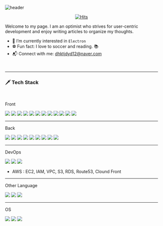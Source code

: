 ![header](https://capsule-render.vercel.app/api?type=waving&height=190&color=gradient&text=Hello%20World%20👋&fontSize=45&fontAlignY=41&fontAlign=50&textBg=false&section=header&reversal=false&animation=fadeIn&rotate=0&strokeWidth=0&descAlignY=57)

<div align=center>

[![Hits](https://hits.seeyoufarm.com/api/count/incr/badge.svg?url=https%3A%2F%2Fgithub.com%2Fberenickt&count_bg=%23000000&title_bg=%23000000&icon=github.svg&icon_color=%23FFFFFF&title=hits&edge_flat=false)](https://hits.seeyoufarm.com)

</div>

Welcome to my page.
I am an optimist who strives for user-centric development
and enjoy writing articles to organize my thoughts.

- 🌱 I’m currently interested in `Electron`
- ⚽ Fun fact: I love to soccer and reading. 📚
- 📬 Connect with me: dhktjdyd12@naver.com

<br />

---

### 🗡️ Tech Stack

<br />

Front

<img src="https://img.shields.io/badge/HTML5-E34F26?style=flat-square&logo=html5&logoColor=white"/> </t>
<img src="https://img.shields.io/badge/CSS3-1572B6?style=flat-square&logo=css3&logoColor=white"/>
<img src="https://img.shields.io/badge/JavaScript-F7DF1E?style=flat-square&logo=javascript&logoColor=black"/>
<img src="https://img.shields.io/badge/TypeScript-007ACC?style=flat-square&logo=typescript&logoColor=white"/>
<img src="https://img.shields.io/badge/EsLint-3A33D1?style=flat-square&logo=eslint&logoColor=white"/>
<img src="https://img.shields.io/badge/Prettier-1A2C34?style=flat-square&logo=prettier&logoColor=F7BA3E"/>
<img src="https://img.shields.io/badge/React-20232A?style=flat-square&logo=react&logoColor=61DAFB"/>
<img src="https://img.shields.io/badge/Next.js-000000?style=flat-square&logo=Next.js&logoColor=white"/>
<img src="https://img.shields.io/badge/GraphQL-E10098?style=flat-square&logo=GraphQL&logoColor=white"/>
<img src="https://img.shields.io/badge/Sass-cc6699?style=flat-square&logo=sass&logoColor=white"/>
<img src="https://img.shields.io/badge/Tailwind_CSS-38B2AC?style=flat-square&logo=tailwind-css&logoColor=white"/>
<img src="https://img.shields.io/badge/StyledComponents/Emotion-DB7093?style=flat-square&logo=styled-components&logoColor=white"/>

---

Back

<img src="https://img.shields.io/badge/Node.js-43853D?style=flat-square&logo=node.js&logoColor=white"/> </t>
<img src="https://img.shields.io/badge/Express-000000?style=flat-square&logo=Express&logoColor=white"/>
<img src="https://img.shields.io/badge/-NestJs-ea2845?style=flat-square&logo=nestjs&logoColor=white" />
<img src="https://img.shields.io/badge/MySQL-00000F?style=flat-square&logo=mysql&logoColor=white"/>
<img src="https://img.shields.io/badge/Oracle-F80000?style=flat-square&logo=oracle&logoColor=white"/>
<img src="https://img.shields.io/badge/PostgreSQL-316192?style=flat-square&logo=postgresql&logoColor=white"/>
<img src="https://img.shields.io/badge/MongoDB-4EA94B?style=flat-square&logo=mongodb&logoColor=white"/>
<img src="https://img.shields.io/badge/GraphQL-E10098?style=flat-square&logo=GraphQL&logoColor=white"/>
<img src="https://img.shields.io/badge/Postman-FF6C37?style=flat-square&logo=Postman&logoColor=white"/>

---

DevOps

<img src="https://img.shields.io/badge/GIT-E44C30?style=flat-square&logo=git&logoColor=white"/> </t>
<img src="https://img.shields.io/badge/Docker-2496ED?style=flat-square&logo=Docker&logoColor=white"/>
<img src="https://img.shields.io/badge/Amazon AWS-232F3E?style=flat-square&logo=amazonaws&logoColor=white"/>

- AWS : EC2, IAM, VPC, S3, RDS, Route53, Clound Front

---

Other Language

<img src="https://img.shields.io/badge/C-00599C?style=flat-square&logo=c&logoColor=white"/> </t>
<img src="https://img.shields.io/badge/Java-ED8B00?style=flat-square&logo=openjdk&logoColor=white"/>
<img src="https://img.shields.io/badge/Python-14354C?style=flat-square&logo=python&logoColor=white"/>

---

OS

<img src="https://img.shields.io/badge/Windows-0078D6?style=flat-square&logo=windows&logoColor=white"/> </t>
<img src="https://img.shields.io/badge/Ubuntu-E95420?style=flat-square&logo=ubuntu&logoColor=white"/>
<img src="https://img.shields.io/badge/Mac-000000?style=flat-square&logo=apple&logoColor=white"/>
